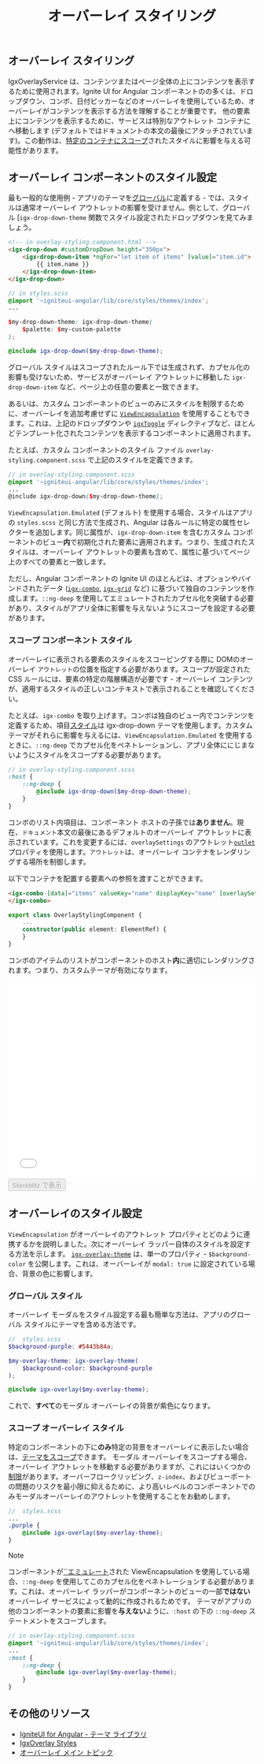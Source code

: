 ﻿---
title: オーバーレイ スタイリング
_description: IgniteUI for Angular Overlay Service は、表示される要素にスタイルを適切に適用およびスコープする方法についての詳細なチュートリアル。
_keywords: Ignite UI for Angular, Angular Overlay Service, Angular UI controls, Overlay Service, View Encapsulation Example, Sass scoped styles in Angular, web widgets, UI widgets, Angular, Native Angular Components Suite, Native Angular Controls, Native Angular Components Library
_language: ja
---

## オーバーレイ スタイリング
<p class="highlight">

IgxOverlayService は、コンテンツまたはページ全体の上にコンテンツを表示するために使用されます。Ignite UI for Angular コンポーネントのの多くは、ドロップダウン、コンボ、日付ピッカーなどのオーバーレイを使用しているため、オーバーレイがコンテンツを表示する方法を理解することが重要です。
他の要素上にコンテンツを表示するために、サービスは特別なアウトレット コンテナにへ移動します  (デフォルトではドキュメントの本文の最後にアタッチされています)。この動作は、[特定のコンテナにスコープ](#スコープ-コンポーネント-スタイル)されたスタイルに影響を与える可能性があります。
</p>
<div class="divider--half"></div>

## オーバーレイ コンポーネントのスタイル設定

最も一般的な使用例 - アプリのテーマを[グローバル](themes/global-theme.md)に定義する - では、スタイルは通常オーバーレイ アウトレットの影響を受けません。例として、グローバル [`igx-drop-down-theme` 関数でスタイル設定されたドロップダウンを見てみましょう。

```html
<!-- in overlay-styling.component.html -->
<igx-drop-down #customDropDown height="350px">
    <igx-drop-down-item *ngFor="let item of items" [value]="item.id">
        {{ item.name }}
    </igx-drop-down-item>
</igx-drop-down>
```

```scss
// in styles.scss
@import '~igniteui-angular/lib/core/styles/themes/index';
...

$my-drop-down-theme: igx-drop-down-theme(
    $palette: $my-custom-palette
);

@include igx-drop-down($my-drop-down-theme);
```

グローバル スタイルはスコープされたルール下では生成されず、カプセル化の影響も受けないため、サービスがオーバーレイ アウトレットに移動した `igx-drop-down-item` など、ページ上の任意の要素と一致できます。

あるいは、カスタム コンポーネントのビューのみにスタイルを制限するために、オーバーレイを追加考慮せずに [`ViewEncapsulation`](themes/component-themes.md#表示のカプセル化) を使用することもできます。これは、上記のドロップダウンや [`igxToggle`]() ディレクティブなど、ほとんどテンプレート化されたコンテンツを表示するコンポーネントに適用されます。

たとえば、カスタム コンポーネントのスタイル ファイル `overlay-styling.component.scss` で上記のスタイルを定義できます。

```scss
// in overlay-styling.component.scss
@import '~igniteui-angular/lib/core/styles/themes/index';
...
@include igx-drop-down($my-drop-down-theme);
```

`ViewEncapsulation.Emulated` (デフォルト) を使用する場合、スタイルはアプリの `styles.scss` と同じ方法で生成され、Angular は各ルールに特定の属性セレクターを追加します。同じ属性が、`igx-drop-down-item` を含むカスタム コンポーネントのビュー**内**で初期化された要素に適用されます。つまり、生成されたスタイルは、オーバーレイ アウトレットの要素も含めて、属性に基づいてページ上のすべての要素と一致します。

ただし、Angular コンポーネントの Ignite UI のほとんどは、オプションやバインドされたデータ ([`igx-combo`](combo.md), [`igx-grid`](grid/grid.md) など) に基づいて独自のコンテンツを作成します。`::ng-deep` を使用してエミュレートされたカプセル化を突破する必要があり、スタイルがアプリ全体に影響を与えないようにスコープを設定する必要があります。

### スコープ コンポーネント スタイル

オーバーレイに表示される要素のスタイルをスコーピングする際に DOMのオーバーレイ `アウトレット`の位置を指定する必要があります。スコープが設定された CSS ルールには、要素の特定の階層構造が必要です - オーバーレイ コンテンツが、適用するスタイルの正しいコンテキストで表示されることを確認してください。

たとえば、`igx-combo` を取り上げます。コンボは独自のビュー内でコンテンツを定義するため、項目[スタイル](combo.md#スタイル設定)は igx-drop-down テーマを使用します。カスタム テーマがそれらに影響を与えるには、`ViewEncapsulation.Emulated` を使用するときに、`::ng-deep` でカプセル化をペネトレーションし、アプリ全体ににじまないようにスタイルをスコープする必要があります。

```scss
// in overlay-styling.component.scss
:host {
    ::ng-deep {
        @include igx-drop-down($my-drop-down-theme);
    }
}
```
コンボのリスト内項目は、コンポーネント ホストの子孫では**ありません**。現在、`ドキュメント`本文の最後にあるデフォルトのオーバーレイ アウトレットに表示されています。これを変更するには、`overlaySettings` のアウトレット[`outlet`]({environment:angularApiUrl}/interfaces/overlaysettings.html#outlet) プロパティを使用します。`アウトレット`は、オーバーレイ コンテナをレンダリングする場所を制御します。

以下でコンテナを配置する要素への参照を渡すことができます。

```html
<igx-combo [data]="items" valueKey="name" displayKey="name" [overlaySettings]="{ outlet: element }">
</igx-combo>
```

```typescript
export class OverlayStylingComponent {
    ...
    constructor(public element: ElementRef) {
    }
}
```

コンボのアイテムのリストがコンポーネントのホスト**内**に適切にレンダリングされます。つまり、カスタムテーマが有効になります。

<div class="sample-container loading" style="height: 400px">
    <iframe id="overlay-styling-simple-iframe" frameborder="0" seamless width="100%" height="100%" src="{environment:demosBaseUrl}/interactions/overlay-styling-simple" onload="onSampleIframeContentLoaded(this);"></iframe>
</div>
<div>
    <button data-localize="stackblitz" disabled class="stackblitz-btn" data-iframe-id="overlay-styling-simple-iframe" data-demos-base-url="{environment:demosBaseUrl}">Stackblitz で表示</button>
</div>

## オーバーレイのスタイル設定


`ViewEncapsulation` がオーバーレイのアウトレット プロパティとどのように連携するかを説明しました。次にオーバーレイ ラッパー自体のスタイルを設定する方法を示します。
[`igx-overlay-theme`]({environment:sassApiUrl}/index.html#function-igx-overlay-theme) は、単一のプロパティ - `$background-color` を公開します。これは、オーバーレイが `modal: true` に設定されている場合、背景の色に影響します。

### グローバル スタイル

オーバーレイ モーダルをスタイル設定する最も簡単な方法は、アプリのグローバル スタイルにテーマを含める方法です。

```scss
//  styles.scss
$background-purple: #5443b84a;

$my-overlay-theme: igx-overlay-theme(
    $background-color: $background-purple
);

@include igx-overlay($my-overlay-theme);
```

これで、**すべて**のモーダル オーバーレイの背景が紫色になります。

### スコープ オーバーレイ スタイル

特定のコンポーネントの下に**のみ**特定の背景をオーバーレイに表示したい場合は、[テーマをスコープ](#スコープ-コンポーネント-スタイル)できます。
モーダル オーバーレイをスコープする場合、オーバーレイ アウトレットを移動する必要がありますが、これにはいくつかの[制限](overlay_main.md#前提事項と制限)があります。オーバーフロークリッピング、`z-index`、およびビューポートの問題のリスクを最小限に抑えるために、より高いレベルのコンポーネントでのみモーダルオーバーレイのアウトレットを使用することをお勧めします。

```scss
//  styles.scss
...
.purple {
    @include igx-overlay($my-overlay-theme);
}
```

>[!NOTE]
> コンポーネントが[``エミュレート](themes/component-themes.md#表示のカプセル化)された ViewEncapsulation を使用している場合、`::ng-deep` を使用してこのカプセル化をペネトレーションする必要があります。これは、オーバーレイ ラッパーがコンポーネントのビューの一部**ではない**オーバーレイ サービスによって動的に作成されるためです。
> テーマがアプリの他のコンポーネントの要素に影響を**与えない**ように、`:host` の下の `::ng-deep` ステートメントをスコープします。

```scss
// in overlay-styling.component.scss
@import '~igniteui-angular/lib/core/styles/themes/index';
...
:host {
    ::ng-deep {
        @include igx-overlay($my-overlay-theme);
    }
}
```

## その他のリソース
* [IgniteUI for Angular - テーマ ライブラリ](themes/index.md)
* [IgxOverlay Styles]({environment:sassApiUrl}/index.html#function-igx-overlay-theme)
* [オーバーレイ メイン トピック](overlay_main.md)
